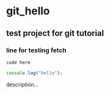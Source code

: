 # git_hello

## test project for **git tutorial**

### line for testing fetch

`code here`

```javascript
console.log("hello");
```

description...
